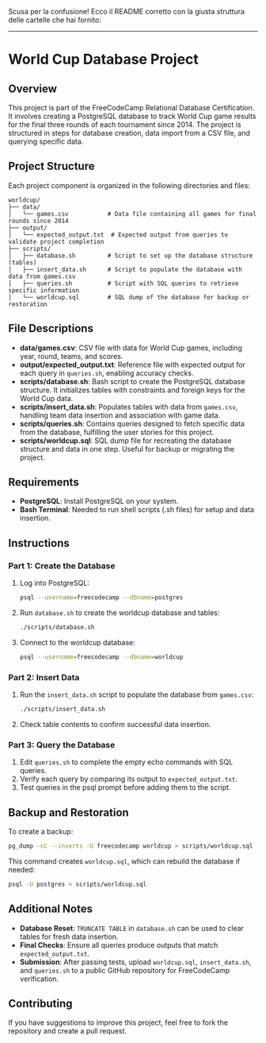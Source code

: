 Scusa per la confusione! Ecco il README corretto con la giusta struttura delle cartelle che hai fornito:

---

# World Cup Database Project

## Overview
This project is part of the FreeCodeCamp Relational Database Certification. It involves creating a PostgreSQL database to track World Cup game results for the final three rounds of each tournament since 2014. The project is structured in steps for database creation, data import from a CSV file, and querying specific data.

## Project Structure
Each project component is organized in the following directories and files:

```
worldcup/
├── data/
│   └── games.csv           # Data file containing all games for final rounds since 2014
├── output/
│   └── expected_output.txt  # Expected output from queries to validate project completion
├── scripts/
│   ├── database.sh         # Script to set up the database structure (tables)
│   ├── insert_data.sh      # Script to populate the database with data from games.csv
│   ├── queries.sh          # Script with SQL queries to retrieve specific information
│   └── worldcup.sql        # SQL dump of the database for backup or restoration
```

## File Descriptions
- **data/games.csv**: CSV file with data for World Cup games, including year, round, teams, and scores.
- **output/expected_output.txt**: Reference file with expected output for each query in `queries.sh`, enabling accuracy checks.
- **scripts/database.sh**: Bash script to create the PostgreSQL database structure. It initializes tables with constraints and foreign keys for the World Cup data.
- **scripts/insert_data.sh**: Populates tables with data from `games.csv`, handling team data insertion and association with game data.
- **scripts/queries.sh**: Contains queries designed to fetch specific data from the database, fulfilling the user stories for this project.
- **scripts/worldcup.sql**: SQL dump file for recreating the database structure and data in one step. Useful for backup or migrating the project.

## Requirements
- **PostgreSQL**: Install PostgreSQL on your system.
- **Bash Terminal**: Needed to run shell scripts (.sh files) for setup and data insertion.

## Instructions

### Part 1: Create the Database
1. Log into PostgreSQL:
   ```bash
   psql --username=freecodecamp --dbname=postgres
   ```
2. Run `database.sh` to create the worldcup database and tables:
   ```bash
   ./scripts/database.sh
   ```
3. Connect to the worldcup database:
   ```bash
   psql --username=freecodecamp --dbname=worldcup
   ```

### Part 2: Insert Data
1. Run the `insert_data.sh` script to populate the database from `games.csv`:
   ```bash
   ./scripts/insert_data.sh
   ```
2. Check table contents to confirm successful data insertion.

### Part 3: Query the Database
1. Edit `queries.sh` to complete the empty echo commands with SQL queries.
2. Verify each query by comparing its output to `expected_output.txt`.
3. Test queries in the psql prompt before adding them to the script.

## Backup and Restoration
To create a backup:
```bash
pg_dump -cC --inserts -U freecodecamp worldcup > scripts/worldcup.sql
```
This command creates `worldcup.sql`, which can rebuild the database if needed:
```bash
psql -U postgres < scripts/worldcup.sql
```

## Additional Notes
- **Database Reset**: `TRUNCATE TABLE` in `database.sh` can be used to clear tables for fresh data insertion.
- **Final Checks**: Ensure all queries produce outputs that match `expected_output.txt`.
- **Submission**: After passing tests, upload `worldcup.sql`, `insert_data.sh`, and `queries.sh` to a public GitHub repository for FreeCodeCamp verification.

## Contributing
If you have suggestions to improve this project, feel free to fork the repository and create a pull request.
